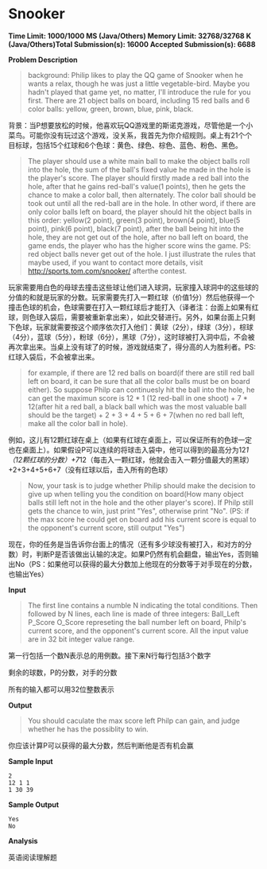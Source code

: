 # Snooker

**Time Limit: 1000/1000 MS (Java/Others)    Memory Limit: 32768/32768 K (Java/Others)Total Submission(s): 16000    Accepted Submission(s): 6688**

**Problem Description**

> background:
> Philip likes to play the QQ game of Snooker when he wants a relax, though he was just a little vegetable-bird. Maybe you hadn't played that game yet, no matter, I'll introduce the rule for you first.
> There are 21 object balls on board, including 15 red balls and 6 color balls: yellow, green, brown, blue, pink, black.

背景：当P想要放松的时候，他喜欢玩QQ游戏里的斯诺克游戏，尽管他是一个小菜鸟。可能你没有玩过这个游戏，没关系，我首先为你介绍规则。桌上有21个个目标球，包括15个红球和6个色球：黄色、绿色、棕色、蓝色、粉色、黑色。

> The player should use a white main ball to make the object balls roll into the hole, the sum of the ball's fixed value he made in the hole is the player's score. The player should firstly made a red ball into the hole, after that he gains red-ball's value(1 points), then he gets the chance to make a color ball, then alternately. The color ball should be took out until all the red-ball are in the hole. In other word, if there are only color balls left on board, the player should hit the object balls in this order: yellow(2 point), green(3 point), brown(4 point), blue(5 point), pink(6 point), black(7 point), after the ball being hit into the hole, they are not get out of the hole, after no ball left on board, the game ends, the player who has the higher score wins the game. PS: red object balls never get out of the hole.
> I just illustrate the rules that maybe used, if you want to contact more details, visit http://sports.tom.com/snooker/ afterthe contest.

玩家需要用白色的母球去撞击这些球让他们进入球洞，玩家撞入球洞中的这些球的分值的和就是玩家的分数。玩家需要先打入一颗红球（价值1分）然后他获得一个撞击色球的机会，色球需要在打入一颗红球后才能打入（译者注：台面上如果有红球，则色球入袋后，需要被重新拿出来），如此交替进行。另外，如果台面上只剩下色球，玩家就需要按这个顺序依次打入他们：黄球（2分），绿球（3分），棕球（4分），蓝球（5分），粉球（6分），黑球（7分），这时球被打入洞中后，不会被再次拿出来。当桌上没有球了的时候，游戏就结束了，得分高的人为胜利者。PS:红球入袋后，不会被拿出来。

> for example, if there are 12 red balls on board(if there are still red ball left on board, it can be sure that all the color
> balls must be on board either). So suppose Philp can continuesly hit the ball into the hole, he can get the maximun score is
> 12 * 1 (12 red-ball in one shoot) + 7 * 12(after hit a red ball, a black ball which was the most valuable ball should be the target) + 2 + 3 + 4 + 5 + 6 + 7(when no red ball left, make all the color ball in hole).

例如，这儿有12颗红球在桌上（如果有红球在桌面上，可以保证所有的色球一定也在桌面上）。如果假设P可以连续的将球击入袋中，他可以得到的最高分为12*1（12颗红球的分数）+7*12（每击入一颗红球，他就会击入一颗分值最大的黑球）+2+3+4+5+6+7（没有红球以后，击入所有的色球）

> Now, your task is to judge whether Philip should make the decision to give up when telling you the condition on board(How many object balls still left not in the hole and the other player's score). If Philp still gets the chance to win, just print "Yes", otherwise print "No". (PS: if the max score he could get on board add his current score is equal to the opponent's current score, still output "Yes")

现在，你的任务是当告诉你台面上的情况（还有多少球没有被打入，和对方的分数）时，判断P是否该做出认输的决定。如果P仍然有机会翻盘，输出Yes，否则输出No（PS：如果他可以获得的最大分数加上他现在的分数等于对手现在的分数，也输出Yes）

**Input**

> The first line contains a numble N indicating the total conditions. Then followed by N lines, each line is made of three integers:
> Ball_Left P_Score O_Score represeting the ball number left on board, Philp's current score, and the opponent's current score.
> All the input value are in 32 bit integer value range.

 第一行包括一个数N表示总的用例数。接下来N行每行包括3个数字

剩余的球数，P的分数，对手的分数

所有的输入都可以用32位整数表示

**Output**

> You should caculate the max score left Philp can gain, and judge whether he has the possiblity to win.

你应该计算P可以获得的最大分数，然后判断他是否有机会赢 

**Sample Input**

```
2
12 1 1
1 30 39
```

**Sample Output**

```
Yes
No
```

**Analysis**

英语阅读理解题